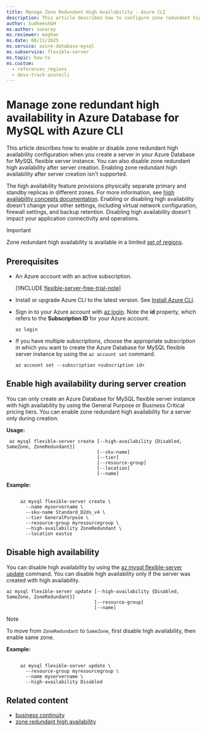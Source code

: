 ```yaml
---
title: Manage Zone Redundant High Availability - Azure CLI
description: This article describes how to configure zone redundant high availability in Azure Database for MySQL - Flexible Server by using the Azure CLI.
author: SudheeshGH
ms.author: sunaray
ms.reviewer: maghan
ms.date: 08/11/2025
ms.service: azure-database-mysql
ms.subservice: flexible-server
ms.topic: how-to
ms.custom:
  - references_regions
  - devx-track-azurecli
---
```


# Manage zone redundant high availability in Azure Database for MySQL with Azure CLI

This article describes how to enable or disable zone redundant high availability configuration when you create a server in your Azure Database for MySQL flexible server instance. You can also disable zone redundant high availability after server creation. Enabling zone redundant high availability after server creation isn't supported.

The high availability feature provisions physically separate primary and standby replicas in different zones. For more information, see [high availability concepts documentation](concepts-high-availability.md). Enabling or disabling high availability doesn't change your other settings, including virtual network configuration, firewall settings, and backup retention. Disabling high availability doesn't impact your application connectivity and operations.

> [!IMPORTANT]  
> Zone redundant high availability is available in a limited [set of regions](./overview.md#azure-regions).

## Prerequisites

- An Azure account with an active subscription.

    [!INCLUDE [flexible-server-free-trial-note](../includes/flexible-server-free-trial-note.md)]

- Install or upgrade Azure CLI to the latest version. See [Install Azure CLI](/cli/azure/install-azure-cli).

- Sign in to your Azure account with [az login](/cli/azure/reference-index#az-login). Note the **id** property, which refers to the **Subscription ID** for your Azure account.

    ```azurecli-interactive
    az login
    ````

- If you have multiple subscriptions, choose the appropriate subscription in which you want to create the Azure Database for MySQL flexible server instance by using the `az account set` command.

    ```azurecli
    az account set --subscription <subscription id>
    ```

## Enable high availability during server creation

You can only create an Azure Database for MySQL flexible server instance with high availability by using the General Purpose or Business Critical pricing tiers. You can enable zone redundant high availability for a server only during creation.

**Usage:**

   ```azurecli
    az mysql flexible-server create [--high-availability {Disabled, SameZone, ZoneRedundant}]
                                    [--sku-name]
                                    [--tier]
                                    [--resource-group]
                                    [--location]
                                    [--name]
   ```

**Example:**

   ```azurecli
  
        az mysql flexible-server create \
          --name myservername \
          --sku-name Standard_D2ds_v4 \
          --tier GeneralPurpose \
          --resource-group myresourcegroup \
          --high-availability ZoneRedundant \
          --location eastus
   ```

## Disable high availability

You can disable high availability by using the [az mysql flexible-server update](/cli/azure/mysql/flexible-server#az-mysql-flexible-server-update) command. You can disable high availability only if the server was created with high availability.

```azurecli
az mysql flexible-server update [--high-availability {Disabled, SameZone, ZoneRedundant}]
                                [--resource-group]
                                [--name]
```
> [!NOTE]  
> To move from `ZoneRedundant` to `SameZone`, first disable high availability, then enable same zone.

**Example:**

   ```azurecli
   
        az mysql flexible-server update \
          --resource-group myresourcegroup \
          --name myservername \
          --high-availability Disabled
   ```

## Related content

- [business continuity](concepts-business-continuity.md)
- [zone redundant high availability](concepts-high-availability.md)
